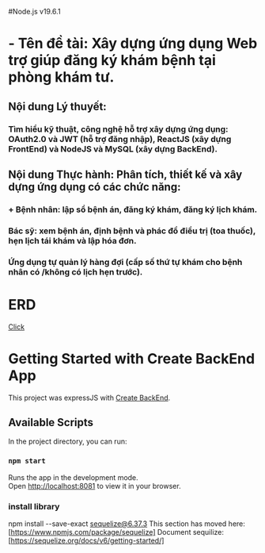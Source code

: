 #Node.js v19.6.1

# - Tên đề tài: Xây dựng ứng dụng Web trợ giúp đăng ký khám bệnh tại phòng khám tư.

## Nội dung Lý thuyết:

### Tìm hiểu kỹ thuật, công nghệ hỗ trợ xây dựng ứng dụng: OAuth2.0 và JWT (hỗ trợ đăng nhập), ReactJS (xây dựng FrontEnd) và NodeJS và MySQL (xây dựng BackEnd).

## Nội dung Thực hành: Phân tích, thiết kế và xây dựng ứng dụng có các chức năng:

### + Bệnh nhân: lập sổ bệnh án, đăng ký khám, đăng ký lịch khám.

### Bác sỹ: xem bệnh án, định bệnh và phác đồ điều trị (toa thuốc), hẹn lịch tái khám và lập hóa đơn.

### Ứng dụng tự quản lý hàng đợi (cấp số thứ tự khám cho bệnh nhân có /không có lịch hẹn trước).

# ERD

[Click](https://app.diagrams.net/#G1Ymq2OvWu_JAy33iFWQxt4zhIhqphcLDX#%7B%22pageId%22%3A%22C5RBs43oDa-KdzZeNtuy%22%7D)

# Getting Started with Create BackEnd App

This project was expressJS with [Create BackEnd](https://github.com/expressjs/express?tab=readme-ov-file#Installation).

## Available Scripts

In the project directory, you can run:

### `npm start`

Runs the app in the development mode.\
Open [http://localhost:8081](http://localhost:808) to view it in your browser.

### install library

npm install --save-exact sequelize@6.37.3
This section has moved here: [https://www.npmjs.com/package/sequelize]
Document sequilize: [https://sequelize.org/docs/v6/getting-started/]
